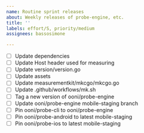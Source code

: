 ```yaml
---
name: Routine sprint releases
about: Weekly releases of probe-engine, etc.
title: ''
labels: effort/S, priority/medium
assignees: bassosimone

---
```


- [ ] Update dependencies
- [ ] Update Host header used for measuring
- [ ] Update version/version.go
- [ ] Update assets
- [ ] Update measurementkit/mkcgo/mkcgo.go
- [ ] Update .github/workflows/mk.sh
- [ ] Tag a new version of ooni/probe-engine
- [ ] Update ooni/probe-engine mobile-staging branch
- [ ] Pin ooni/probe-cli to ooni/probe-engine
- [ ] Pin ooni/probe-android to latest mobile-staging
- [ ] Pin ooni/probe-ios to latest mobile-staging
